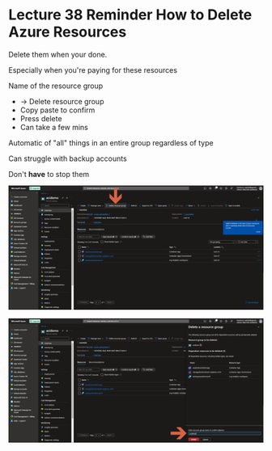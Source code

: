 # Lecture 38 Reminder How to Delete Azure Resources

Delete them when your done.

Especially when you're paying for these resources

Name of the resource group
* -> Delete resource group
* Copy paste to confirm
* Press delete
* Can take a few mins

Automatic of "all" things in an entire group regardless of type

Can struggle with backup accounts

Don't __have__ to stop them

![Alt text](image-22.png)

![Alt text](image-23.png)
